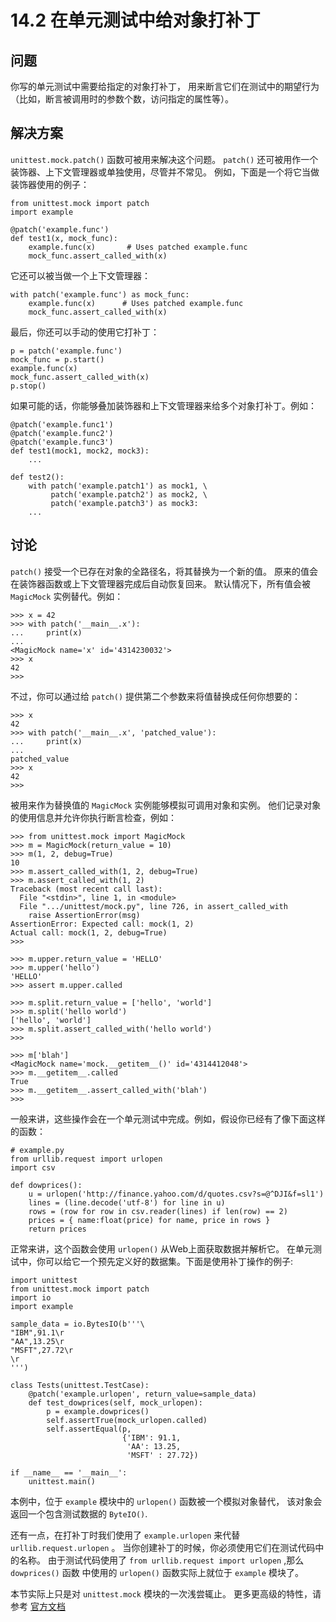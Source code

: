 # 14.2 在单元测试中给对象打补丁

## 问题

你写的单元测试中需要给指定的对象打补丁， 用来断言它们在测试中的期望行为（比如，断言被调用时的参数个数，访问指定的属性等）。

## 解决方案

`unittest.mock.patch()` 函数可被用来解决这个问题。 `patch()` 还可被用作一个装饰器、上下文管理器或单独使用，尽管并不常见。 例如，下面是一个将它当做装饰器使用的例子：

```
from unittest.mock import patch
import example

@patch('example.func')
def test1(x, mock_func):
    example.func(x)       # Uses patched example.func
    mock_func.assert_called_with(x)
```

它还可以被当做一个上下文管理器：

```
with patch('example.func') as mock_func:
    example.func(x)      # Uses patched example.func
    mock_func.assert_called_with(x)
```

最后，你还可以手动的使用它打补丁：

```
p = patch('example.func')
mock_func = p.start()
example.func(x)
mock_func.assert_called_with(x)
p.stop()
```

如果可能的话，你能够叠加装饰器和上下文管理器来给多个对象打补丁。例如：

```
@patch('example.func1')
@patch('example.func2')
@patch('example.func3')
def test1(mock1, mock2, mock3):
    ...

def test2():
    with patch('example.patch1') as mock1, \
         patch('example.patch2') as mock2, \
         patch('example.patch3') as mock3:
    ...
```

## 讨论

`patch()` 接受一个已存在对象的全路径名，将其替换为一个新的值。 原来的值会在装饰器函数或上下文管理器完成后自动恢复回来。 默认情况下，所有值会被 `MagicMock` 实例替代。例如：

```
>>> x = 42
>>> with patch('__main__.x'):
...     print(x)
...
<MagicMock name='x' id='4314230032'>
>>> x
42
>>>
```

不过，你可以通过给 `patch()` 提供第二个参数来将值替换成任何你想要的：

```
>>> x
42
>>> with patch('__main__.x', 'patched_value'):
...     print(x)
...
patched_value
>>> x
42
>>>
```

被用来作为替换值的 `MagicMock` 实例能够模拟可调用对象和实例。 他们记录对象的使用信息并允许你执行断言检查，例如：

```
>>> from unittest.mock import MagicMock
>>> m = MagicMock(return_value = 10)
>>> m(1, 2, debug=True)
10
>>> m.assert_called_with(1, 2, debug=True)
>>> m.assert_called_with(1, 2)
Traceback (most recent call last):
  File "<stdin>", line 1, in <module>
  File ".../unittest/mock.py", line 726, in assert_called_with
    raise AssertionError(msg)
AssertionError: Expected call: mock(1, 2)
Actual call: mock(1, 2, debug=True)
>>>

>>> m.upper.return_value = 'HELLO'
>>> m.upper('hello')
'HELLO'
>>> assert m.upper.called

>>> m.split.return_value = ['hello', 'world']
>>> m.split('hello world')
['hello', 'world']
>>> m.split.assert_called_with('hello world')
>>>

>>> m['blah']
<MagicMock name='mock.__getitem__()' id='4314412048'>
>>> m.__getitem__.called
True
>>> m.__getitem__.assert_called_with('blah')
>>>
```

一般来讲，这些操作会在一个单元测试中完成。例如，假设你已经有了像下面这样的函数：

```
# example.py
from urllib.request import urlopen
import csv

def dowprices():
    u = urlopen('http://finance.yahoo.com/d/quotes.csv?s=@^DJI&f=sl1')
    lines = (line.decode('utf-8') for line in u)
    rows = (row for row in csv.reader(lines) if len(row) == 2)
    prices = { name:float(price) for name, price in rows }
    return prices
```

正常来讲，这个函数会使用 `urlopen()` 从Web上面获取数据并解析它。 在单元测试中，你可以给它一个预先定义好的数据集。下面是使用补丁操作的例子:

```
import unittest
from unittest.mock import patch
import io
import example

sample_data = io.BytesIO(b'''\
"IBM",91.1\r
"AA",13.25\r
"MSFT",27.72\r
\r
''')

class Tests(unittest.TestCase):
    @patch('example.urlopen', return_value=sample_data)
    def test_dowprices(self, mock_urlopen):
        p = example.dowprices()
        self.assertTrue(mock_urlopen.called)
        self.assertEqual(p,
                         {'IBM': 91.1,
                          'AA': 13.25,
                          'MSFT' : 27.72})

if __name__ == '__main__':
    unittest.main()
```

本例中，位于 `example` 模块中的 `urlopen()` 函数被一个模拟对象替代， 该对象会返回一个包含测试数据的 `ByteIO()`.

还有一点，在打补丁时我们使用了 `example.urlopen` 来代替 `urllib.request.urlopen` 。 当你创建补丁的时候，你必须使用它们在测试代码中的名称。 由于测试代码使用了 `from urllib.request import urlopen` ,那么 `dowprices()` 函数 中使用的 `urlopen()` 函数实际上就位于 `example` 模块了。

本节实际上只是对 `unittest.mock` 模块的一次浅尝辄止。 更多更高级的特性，请参考 [官方文档](http://docs.python.org/3/library/unittest.mock)